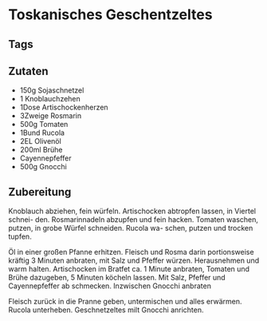 # Toskanisches Geschentzeltes

## Tags

## Zutaten

- 150g Sojaschnetzel
- 1 Knoblauchzehen
- 1Dose Artischockenherzen
- 3Zweige Rosmarin
- 500g Tomaten
- 1Bund Rucola
- 2EL Olivenöl
- 200ml Brühe
- Cayennepfeffer
- 500g Gnocchi

## Zubereitung

Knoblauch abziehen,
fein würfeln. Artischocken abtropfen lassen, in Viertel schnei-
den. Rosmarinnadeln abzupfen und fein hacken. Tomaten
waschen, putzen, in grobe Würfel schneiden. Rucola wa-
schen, putzen und trocken tupfen.

Öl in einer großen Pfanne erhitzen. Fleisch und Rosma
darin portionsweise kräftig 3 Minuten anbraten, mit
Salz und Pfeffer würzen. Herausnehmen und warm halten.
Artischocken im Bratfet ca. 1 Minute
anbraten, Tomaten und Brühe dazugeben, 5 Minuten
köcheln lassen. Mit Salz, Pfeffer und Cayennepfeffer ab
schmecken. Inzwischen Gnocchi anbraten

Fleisch zurück in die Pranne geben, untermischen und
alles erwärmen. Rucola unterheben. Geschnetzeltes milt
Gnocchi anrichten.
